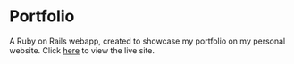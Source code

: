 # Portfolio

A Ruby on Rails webapp, created to showcase my portfolio on my personal website.
Click [here](wisamzaghal.com) to view the live site.